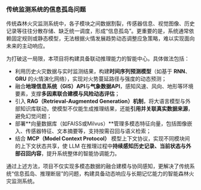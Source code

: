 ### 传统监测系统的信息孤岛问题

传统森林火灾监测系统中，各子模块之间数据割裂，传感器信息、视觉图像、历史记录等往往分散存储、缺乏统一调度，形成“信息孤岛”。更重要的是，系统通常依赖固定规则或静态模型，无法根据火情发展趋势动态调整应急策略，难以实现面向未来的主动响应。

为打破这一局限，本项目将构建具备联动推理能力的智能中心。具体做法包括：

- 利用历史火灾数据与实时监测结果，构建**时间序列预测模型**（如基于 **RNN**、**GRU** 的火情演化网络），实现对火势蔓延路径与强度的动态预测；
- 融合**地理信息系统（GIS）API**与**气象数据API**，感知风速、风向、地形等环境要素，支撑**多因素联合建模与风险动态评估**；
- 引入 **RAG（Retrieval-Augmented Generation）机制**，将大语言模型与外部知识库联动，使模型不仅能生成推理结果，还能**引用并关联真实数据来源**，避免幻觉问题；
- 部署**向量数据库（如FAISS或Milvus）**管理多模态特征向量，包括图像嵌入、传感器特征、文本摘要等，支持按需召回与语义检索；
- 结合 **MCP（Model Context Protocol）** 模型上下文协议，实现不同模块间的上下文状态共享，使 LLM 在推理过程中**持续感知历史记录、当前状态与外部召回内容**，提升系统整体的智能协调能力。

通过上述方法，项目不仅实现多模态数据的融合建模与协同感知，更解决了传统系统“信息孤岛、推理断层”的问题，构建具备动态响应与长期记忆能力的智能森林火灾监测系统。